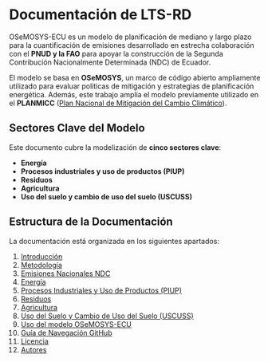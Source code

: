 # Documentación de LTS-RD

OSeMOSYS-ECU es un modelo de planificación de mediano y largo plazo para la cuantificación de emisiones desarrollado en estrecha colaboración con el **PNUD y la FAO** para apoyar la construcción de la Segunda Contribución Nacionalmente Determinada (NDC) de Ecuador.

El modelo se basa en **OSeMOSYS**, un marco de código abierto ampliamente utilizado para evaluar políticas de mitigación y estrategias de planificación energética. Además, este trabajo amplía el modelo previamente utilizado en el **PLANMICC** ([Plan Nacional de Mitigación del Cambio Climático](https://github.com/PLANMICC/OSeMOSYS_Ecuador)).

## Sectores Clave del Modelo

Este documento cubre la modelización de **cinco sectores clave**:

- **Energía**
- **Procesos industriales y uso de productos (PIUP)**
- **Residuos**
- **Agricultura**
- **Uso del suelo y cambio de uso del suelo (USCUSS)**

## Estructura de la Documentación

La documentación está organizada en los siguientes apartados:
1. [Introducción](https://github.com/clg-admin/ECU_NDC/blob/main/docs/introduccion.rst)
2. [Metodología](https://github.com/clg-admin/ECU_NDC/blob/main/docs/metodologia.rst./docs/metodologia)
3. [Emisiones Nacionales NDC](https://github.com/clg-admin/ECU_NDC/blob/main/docs/nacionales.rst)
4. [Energía](https://github.com/clg-admin/ECU_NDC/blob/main/docs/0_energia/index.rst)
5. [Procesos Industriales y Uso de Productos (PIUP)](https://github.com/clg-admin/ECU_NDC/blob/main/docs/1_piup/index.rst)
6. [Residuos](https://github.com/clg-admin/ECU_NDC/blob/main/docs/2_residuos/index.rst)
7. [Agricultura](https://github.com/clg-admin/ECU_NDC/blob/main/docs/3_agricultura/index.rst)
8. [Uso del Suelo y Cambio de Uso del Suelo (USCUSS)](https://github.com/clg-admin/ECU_NDC/blob/main/docs/4_uscuss/index.rst)
9. [Uso del modelo OSeMOSYS-ECU](https://github.com/clg-admin/ECU_NDC/blob/main/docs/4_uscuss/index.rst)
10. [Guía de Navegación GitHub](https://github.com/clg-admin/ECU_NDC/blob/main/docs/guia.rst)
11. [Licencia](https://github.com/clg-admin/ECU_NDC/blob/main/docs/license.rst)
12. [Autores](https://github.com/clg-admin/ECU_NDC/blob/main/docs/authors.rst)